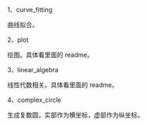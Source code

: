 1、curve_fitting

曲线拟合。



2、plot

绘图。具体看里面的 readme。



3、linear_algebra

线性代数相关。具体看里面的 readme。


4、complex_circle

生成复数圆，实部作为横坐标，虚部作为纵坐标。









